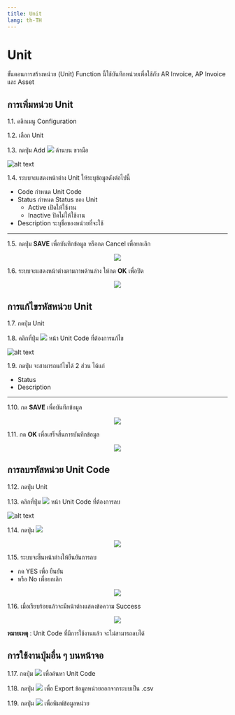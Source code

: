 ```yaml
---
title: Unit
lang: th-TH
---
```


# Unit

ขั้นตอนการสร้างหน่วย (Unit) Function นี้ใช้บันทึกหน่วยเพื่อใช้กับ AR Invoice, AP Invoice และ Asset

## การเพิ่มหน่วย Unit

1.1. คลิกเมนู Configuration

1.2. เลือก Unit

1.3. กดปุ่ม Add <img src="../public/add_icon.png" style="display: inline-block;" /> ด้านบน ขวามือ

![alt text](image-52.png)

1.4. ระบบจะแสดงหน้าต่าง Unit ให้ระบุข้อมูลดังต่อไปนี้

- Code กำหนด Unit Code
- Status กำหนด Status ของ Unit
  - Active เปิดให้ใช้งาน
  - Inactive ปิดไม่ให้ใช้งาน
- Description ระบุชื่อของหน่วยที่จะใช้

---

1.5. กดปุ่ม **<span class="btn">SAVE</span>** เพื่อบันทึกข้อมูล หรือกด Cancel เพื่อยกเลิก

<p align="center">
    <img src="./image-53.png"  />
</p>

1.6. ระบบจะแสดงหน้าต่างตามภาพด้านล่าง ให้กด **<span class="btn">OK</span>** เพื่อปิด

<p align="center">
    <img src="./image-18.png"  />
</p>

## การแก้ไขรหัสหน่วย Unit

1.7. กดปุ่ม Unit

1.8. คลิกที่ปุ่ม <img src="./visibility.png" style="display: inline-block;" /> หน้า Unit Code ที่ต้องการแก้ไข

![alt text](image-54.png)

1.9. กดปุ่ม จะสามารถแก้ไขได้ 2 ส่วน ได้แก่

- Status
- Description

---

1.10. กด **<span class="btn">SAVE</span>** เพื่อบันทึกข้อมูล

<p align="center">
    <img src="./image-55.png"  />
</p>

1.11. กด **<span class="btn">OK</span>** เพื่อเสร็จสิ้นการบันทึกข้อมูล

<p align="center">
    <img src="./image-18.png"  />
</p>

## การลบรหัสหน่วย Unit Code

1.12. กดปุ่ม Unit

1.13. คลิกที่ปุ่ม <img src="./visibility.png" style="display: inline-block;" /> หน้า Unit Code ที่ต้องการลบ

![alt text](image-56.png)

1.14. กดปุ่ม <img src="../public/del_icon.png" style="display: inline-block;" />

<p align="center">
    <img src="./image-57.png"  />
</p>

1.15. ระบบจะขึ้นหน้าต่างให้ยืนยันการลบ

- กด YES เพื่อ ยืนยัน
- หรือ No เพื่อยกเลิก

<p align="center">
    <img src="./image-23.png"  />
</p>

1.16. เมื่อเรียบร้อยแล้วจะมีหน้าต่างแสดงข้อความ Success

<p align="center">
    <img src="./image-18.png"  />
</p>

**หมายเหตุ** : Unit Code ที่มีการใช้งานแล้ว จะไม่สามารถลบได้

## การใช้งานปุ่มอื่น ๆ บนหน้าจอ

1.17. กดปุ่ม <img src="../public/search_icon.svg" style="display: inline-block;" /> เพื่อค้นหา Unit Code

1.18. กดปุ่ม <img src="../public/cloud_download_icon.svg" style="display: inline-block;" /> เพื่อ Export ข้อมูลหน่วยออกจากระบบเป็น .csv

1.19. กดปุ่ม <img src="../public/print_icon.svg" style="display: inline-block;" /> เพื่อพิมพ์ข้อมูลหน่วย

